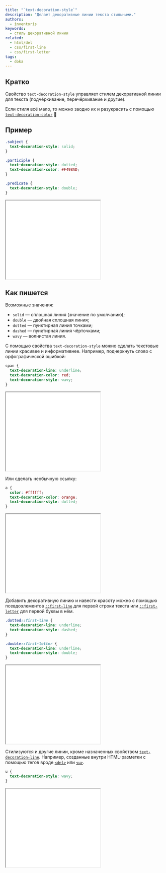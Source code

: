 ```yaml
---
title: "`text-decoration-style`"
description: "Делает декоративные линии текста стильными."
authors:
  - inventoris
keywords:
  - стиль декоративной линии
related:
  - html/del
  - css/first-line
  - css/first-letter
tags:
  - doka
---
```


## Кратко

Свойство `text-decoration-style` управляет стилем декоративной линии для текста (подчёркивание, перечёркивание и другие).

Если стиля всё мало, то можно заодно их и разукрасить с помощью [`text-decoration-color`](/css/text-decoration-color/) 🌈

## Пример

```css
.subject {
  text-decoration-style: solid;
}

.participle {
  text-decoration-style: dotted;
  text-decoration-color: #F498AD;
}

.predicate {
  text-decoration-style: double;
}
```

<iframe title="Пример стилизации подчёркивания" src="demos/basic/" height="250"></iframe>

## Как пишется

Возможные значения:

- `solid` — сплошная линия (значение по умолчанию);
- `double` — двойная сплошная линия;
- `dotted` — пунктирная линия точками;
- `dashed` — пунктирная линия чёрточками;
- `wavy` — волнистая линия.

С помощью свойства `text-decoration-style` можно сделать текстовые линии красивее и информативнее. Например, подчеркнуть слово с орфографической ошибкой:

```css
span {
  text-decoration-line: underline;
  text-decoration-color: red;
  text-decoration-style: wavy;
}
```

<iframe title="Пример стилизации подчёркивания в виде ошибки" src="demos/incorrect-word/" height="250"></iframe>

Или сделать необычную ссылку:

```css
a {
  color: #ffffff;
  text-decoration-color: orange;
  text-decoration-style: dotted;
}
```

<iframe title="Пример стилизации ссылки" src="demos/dotted-link/" height="250"></iframe>

Добавить декоративную линию и навести красоту можно с помощью псевдоэлементов [`::first-line`](/css/first-line/) для первой строки текста или [`::first-letter`](/css/first-letter/) для первой буквы в нём.

```css
.dotted::first-line {
  text-decoration-line: underline;
  text-decoration-style: dashed;
}

.double::first-letter {
  text-decoration-line: underline;
  text-decoration-style: double;
}
```

<iframe title="Пример создания и стилизации линий с помощью псевдоэлементов" src="demos/pseudo-element-line/" height="250"></iframe>

Стилизуются и другие линии, кроме назначенных свойством [`text-decoration-line`](/css/text-decoration-line/). Например, созданные внутри HTML-разметки с помощью тегов вроде [`<del>`](/html/del/) или [`<u>`](/html/u/).

```css
u {
  text-decoration-style: wavy;
}
```

<iframe title="Пример стилизации линии, созданной html-тегом" src="demos/html-line/" height="250"></iframe>
